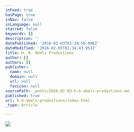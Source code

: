 ```yaml
---
inFeed: true
hasPage: true
inNav: false
inLanguage: null
starred: false
keywords: []
description: ''
datePublished: '2016-02-03T01:34:56.096Z'
dateModified: '2016-02-03T01:34:43.953Z'
title: H. B. Abels Productions
author: []
authors: []
publisher:
  name: null
  domain: null
  url: null
  favicon: null
sourcePath: _posts/2016-02-03-h-b-abels-productions.md
published: true
url: h-b-abels-productions/index.html
_type: Article

---
```

![](https://s3-us-west-2.amazonaws.com/the-grid-img/p/0871bb3aa90290a702cc9b773928991b55037081.jpg)